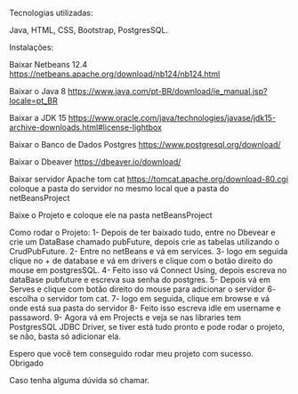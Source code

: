 Tecnologias utilizadas:

Java, HTML, CSS, Bootstrap, PostgresSQL.

Instalações:

Baixar Netbeans  12.4
https://netbeans.apache.org/download/nb124/nb124.html

Baixar o Java 8
https://www.java.com/pt-BR/download/ie_manual.jsp?locale=pt_BR

Baixar a JDK 15 
https://www.oracle.com/java/technologies/javase/jdk15-archive-downloads.html#license-lightbox

Baixar o Banco de Dados Postgres
https://www.postgresql.org/download/

Baixar o Dbeaver
https://dbeaver.io/download/

Baixar servidor Apache tom cat
https://tomcat.apache.org/download-80.cgi
coloque a pasta do servidor no mesmo local que a pasta do netBeansProject

Baixe o Projeto e coloque ele na pasta netBeansProject

Como rodar o Projeto:
1- Depois de ter baixado tudo, entre no Dbevear e crie um DataBase chamado pubFuture, depois crie as tabelas utilizando o CrudPubFuture.
2- Entre no netBeans e vá em services.
3- logo em seguida clique no + de database e vá em drivers e clique com o botão direito do mouse em postgresSQL.
4- Feito isso vá Connect Using, depois escreva no dataBase pubfuture e escreva sua senha do postgres.
5- Depois vá em Serves e clique com botão direito do mouse para adicionar o servidor
6- escolha o servidor tom cat.
7- logo em seguida, clique em browse e vá onde está sua pasta do servidor
8- Feito isso escreva idle em username e passaword.
9- Agora vá em Projects e veja se nas libraries tem PostgresSQL JDBC Driver, se tiver está tudo pronto e pode rodar o projeto, se não, basta só adicionar ela. 

Espero que você tem conseguido rodar meu projeto com sucesso. Obrigado

Caso tenha alguma dúvida só chamar.

